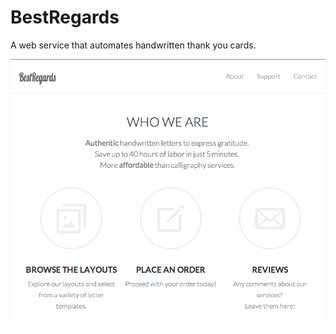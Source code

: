 BestRegards
===========

A web service that automates handwritten thank you cards.

![WhoWeAre](img/whoweare.png?raw=true "Who We Are")

